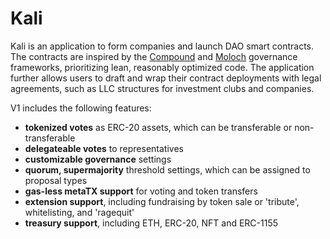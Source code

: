 # Kali

Kali is an application to form companies and launch DAO smart contracts. The contracts are inspired by the [Compound](https://github.com/compound-finance/compound-protocol/tree/master/contracts/Governance) and [Moloch](https://molochdao.gitbook.io/handbook/introduction/wtf-is-moloch) governance frameworks, prioritizing lean, reasonably optimized code. The application further allows users to draft and wrap their contract deployments with legal agreements, such as LLC structures for investment clubs and companies.

V1 includes the following features:
- **tokenized votes** as ERC-20 assets, which can be transferable or non-transferable
- **delegateable votes** to representatives
- **customizable governance** settings
- **quorum, supermajority** threshold settings, which can be assigned to proposal types
- **gas-less metaTX support** for voting and token transfers
- **extension support**, including fundraising by token sale or 'tribute', whitelisting, and 'ragequit' 
- **treasury support**, including ETH, ERC-20, NFT and ERC-1155
